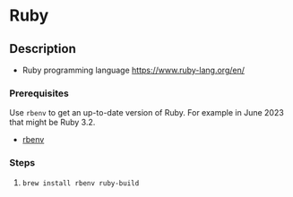 # Ruby

## Description

- Ruby programming language <https://www.ruby-lang.org/en/>

### Prerequisites

Use `rbenv` to get an up-to-date version of Ruby. For example in June 2023 that might be Ruby 3.2.

- [rbenv](rbenv.md)

### Steps

1. `brew install rbenv ruby-build`

